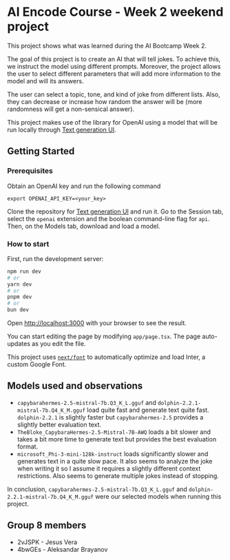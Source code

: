 # AI Encode Course - Week 2 weekend project

This project shows what was learned during the AI Bootcamp Week 2.

The goal of this project is to create an AI that will tell jokes. To achieve this, we instruct the model using different prompts. Moreover, the project allows the user to select different parameters that will add more information to the model and will its answers.

The user can select a topic, tone, and kind of joke from different lists. Also, they can decrease or increase how random the answer will be (more randomness will get a non-sensical answer).

This project makes use of the library for OpenAI using a model that will be run locally through [Text generation UI](https://github.com/oobabooga/text-generation-webui).

## Getting Started

### Prerequisites

Obtain an OpenAI key and run the following command

```
export OPENAI_API_KEY=<your_key>
```

Clone the repository for [Text generation UI](https://github.com/oobabooga/text-generation-webui) and run it. Go to the Session tab, select the `openai` extension and the boolean command-line flag for `api`. Then, on the Models tab, download and load a model.

### How to start

First, run the development server:

```bash
npm run dev
# or
yarn dev
# or
pnpm dev
# or
bun dev
```

Open [http://localhost:3000](http://localhost:3000) with your browser to see the result.

You can start editing the page by modifying `app/page.tsx`. The page auto-updates as you edit the file.

This project uses [`next/font`](https://nextjs.org/docs/basic-features/font-optimization) to automatically optimize and load Inter, a custom Google Font.

## Models used and observations

- `capybarahermes-2.5-mistral-7b.Q3_K_L.gguf` and `dolphin-2.2.1-mistral-7b.Q4_K_M.gguf` load quite fast and generate text quite fast. `dolphin-2.2.1` is slightly faster but `capybarahermes-2.5` provides a slightly better evaluation text.
- `TheBloke_CapybaraHermes-2.5-Mistral-7B-AWQ` loads a bit slower and takes a bit more time to generate text but provides the best evaluation format.
- `microsoft_Phi-3-mini-128k-instruct` loads significantly slower and generates text in a quite slow pace. It also seems to analyze the joke when writing it so I assume it requires a slightly different context restrictions. Also seems to generate multiple jokes instead of stopping.

In conclusion, `capybarahermes-2.5-mistral-7b.Q3_K_L.gguf` and `dolphin-2.2.1-mistral-7b.Q4_K_M.gguf` were our selected models when running this project.

## Group 8 members

- 2vJSPK - Jesus Vera
- 4bwGEs - Aleksandar Brayanov